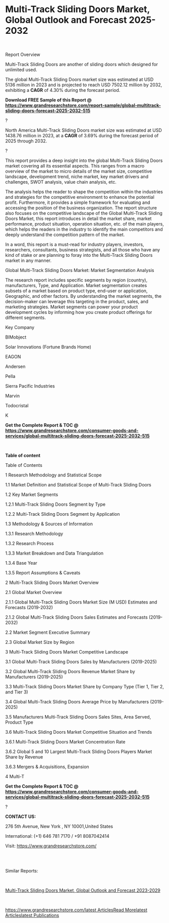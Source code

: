 <h1>Multi-Track Sliding Doors Market, Global Outlook and Forecast 2025-2032</h1><br/><p>Report Overview</p>
 
 
 
 <p>Multi-Track Sliding Doors are another of sliding doors which designed for unlimited used.</p>
 
 
 
 <p>The global Multi-Track Sliding Doors market size was estimated at USD 5136 million in 2023 and is projected to reach USD 7502.12 million by 2032, exhibiting a <strong>CAGR</strong> of 4.30% during the forecast period.</p>
 
 
 
 <div><b>Download FREE Sample of this Report @ <a href="https://www.grandresearchstore.com/report-sample/global-multitrack-sliding-doors-forecast-2025-2032-515">https://www.grandresearchstore.com/report-sample/global-multitrack-sliding-doors-forecast-2025-2032-515</a></b></div>
 
 
 
 <p>? </p>
 
 
 
 <p>North America Multi-Track Sliding Doors market size was estimated at USD 1438.76 million in 2023, at a <strong>CAGR</strong> of 3.69% during the forecast period of 2025 through 2032.</p>
 
 
 
 <p>? </p>
 
 
 
 <p>This report provides a deep insight into the global Multi-Track Sliding Doors market covering all its essential aspects. This ranges from a macro overview of the market to micro details of the market size, competitive landscape, development trend, niche market, key market drivers and challenges, SWOT analysis, value chain analysis, etc.</p>
 
 
 
 <p>The analysis helps the reader to shape the competition within the industries and strategies for the competitive environment to enhance the potential profit. Furthermore, it provides a simple framework for evaluating and accessing the position of the business organization. The report structure also focuses on the competitive landscape of the Global Multi-Track Sliding Doors Market, this report introduces in detail the market share, market performance, product situation, operation situation, etc. of the main players, which helps the readers in the industry to identify the main competitors and deeply understand the competition pattern of the market.</p>
 
 
 
 <p>In a word, this report is a must-read for industry players, investors, researchers, consultants, business strategists, and all those who have any kind of stake or are planning to foray into the Multi-Track Sliding Doors market in any manner.</p>
 
 
 
 <p>Global Multi-Track Sliding Doors Market: Market Segmentation Analysis</p>
 
 
 
 <p>The research report includes specific segments by region (country), manufacturers, Type, and Application. Market segmentation creates subsets of a market based on product type, end-user or application, Geographic, and other factors. By understanding the market segments, the decision-maker can leverage this targeting in the product, sales, and marketing strategies. Market segments can power your product development cycles by informing how you create product offerings for different segments.</p>
 
 
 
 <p>Key Company</p>
 
 
 
 <p>BIMobject</p>
 
 
 
 <p>Solar Innovations (Fortune Brands Home)</p>
 
 
 
 <p>EAGON</p>
 
 
 
 <p>Andersen</p>
 
 
 
 <p>Pella</p>
 
 
 
 <p>Sierra Pacific Industries</p>
 
 
 
 <p>Marvin</p>
 
 
 
 <p>Todocristal</p>
 
 
 
 <p>K</p>
 
 
 
 <div><b>Get the Complete Report & TOC @ <a href="https://www.grandresearchstore.com/consumer-goods-and-services/global-multitrack-sliding-doors-forecast-2025-2032-515">https://www.grandresearchstore.com/consumer-goods-and-services/global-multitrack-sliding-doors-forecast-2025-2032-515</a></b></div>
 
 
 
 <p><br />
 
 <b>Table of content</b></p>
 
 
 
 <p>Table of Contents<br />
 
 1 Research Methodology and Statistical Scope<br />
 
 1.1 Market Definition and Statistical Scope of Multi-Track Sliding Doors<br />
 
 1.2 Key Market Segments<br />
 
 1.2.1 Multi-Track Sliding Doors Segment by Type<br />
 
 1.2.2 Multi-Track Sliding Doors Segment by Application<br />
 
 1.3 Methodology & Sources of Information<br />
 
 1.3.1 Research Methodology<br />
 
 1.3.2 Research Process<br />
 
 1.3.3 Market Breakdown and Data Triangulation<br />
 
 1.3.4 Base Year<br />
 
 1.3.5 Report Assumptions & Caveats<br />
 
 2 Multi-Track Sliding Doors Market Overview<br />
 
 2.1 Global Market Overview<br />
 
 2.1.1 Global Multi-Track Sliding Doors Market Size (M USD) Estimates and Forecasts (2019-2032)<br />
 
 2.1.2 Global Multi-Track Sliding Doors Sales Estimates and Forecasts (2019-2032)<br />
 
 2.2 Market Segment Executive Summary<br />
 
 2.3 Global Market Size by Region<br />
 
 3 Multi-Track Sliding Doors Market Competitive Landscape<br />
 
 3.1 Global Multi-Track Sliding Doors Sales by Manufacturers (2019-2025)<br />
 
 3.2 Global Multi-Track Sliding Doors Revenue Market Share by Manufacturers (2019-2025)<br />
 
 3.3 Multi-Track Sliding Doors Market Share by Company Type (Tier 1, Tier 2, and Tier 3)<br />
 
 3.4 Global Multi-Track Sliding Doors Average Price by Manufacturers (2019-2025)<br />
 
 3.5 Manufacturers Multi-Track Sliding Doors Sales Sites, Area Served, Product Type<br />
 
 3.6 Multi-Track Sliding Doors Market Competitive Situation and Trends<br />
 
 3.6.1 Multi-Track Sliding Doors Market Concentration Rate<br />
 
 3.6.2 Global 5 and 10 Largest Multi-Track Sliding Doors Players Market Share by Revenue<br />
 
 3.6.3 Mergers & Acquisitions, Expansion<br />
 
 4 Multi-T</p>
 
 
 
 <div><b>Get the Complete Report & TOC @ <a href="https://www.grandresearchstore.com/consumer-goods-and-services/global-multitrack-sliding-doors-forecast-2025-2032-515">https://www.grandresearchstore.com/consumer-goods-and-services/global-multitrack-sliding-doors-forecast-2025-2032-515</a></b></div>
 
 
 
 <p>? </p>
 
 
 
 <p><b>CONTACT US:</b><br />
 
 276 5th Avenue, New York , NY 10001,United States<br />
 
 International: (+1) 646 781 7170 / +91 8087042414<br />
 
 Visit: <a href="https://www.grandresearchstore.com/">https://www.grandresearchstore.com/</a><br />
 
 <br />
 
 <br />
 
 Similar Reports:<br />
 
 <br />
 
 <a href="https://www.grandresearchstore.com/consumer-goods-and-services/global-multitrack-sliding-doors-forecast-2023-2029-995">Multi-Track Sliding Doors Market, Global Outlook and Forecast 2023-2029</a><br />
 
 <br />
 
 <a href="https://gyeongbokgung.com">https://www.grandresearchstore.com/</a><a href="https://hallyeomaritime.com">latest Articles</a><a href="https://jingwansa.com">Read More</a><a href="https://nguoiviet.jp/">latest Articles</a><a href="https://www.intelmarketresearch.com/">latest Publications</a></p>